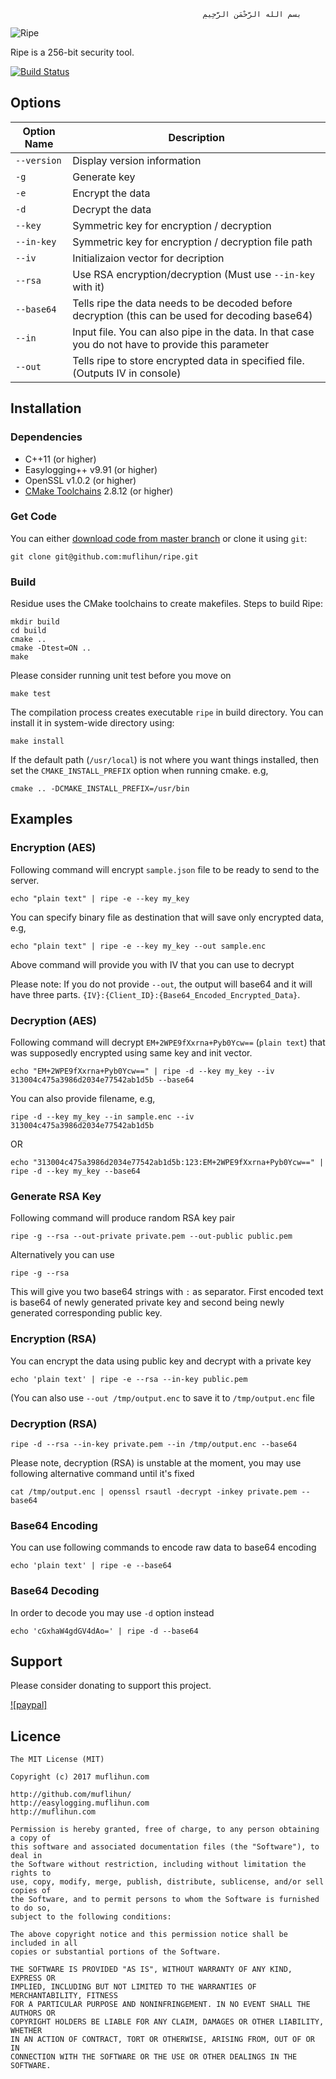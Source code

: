 
                                               ‫بسم الله الرَّحْمَنِ الرَّحِيمِ

![Ripe](https://raw.githubusercontent.com/muflihun/ripe/master/ripe.png)

Ripe is a 256-bit security tool.
    
[![Build Status](https://travis-ci.org/muflihun/ripe.png?branch=master)](https://travis-ci.org/muflihun/ripe)

## Options

| Option Name | Description |
|-------------|--------|
| `--version` | Display version information
| `-g`        | Generate key |
| `-e`        | Encrypt the data |
| `-d`        | Decrypt the data |
| `--key`     | Symmetric key for encryption / decryption |
| `--in-key`     | Symmetric key for encryption / decryption file path |
| `--iv`      | Initializaion vector for decription       |
| `--rsa`      | Use RSA encryption/decryption (Must use `--in-key` with it)      |
| `--base64`   | Tells ripe the data needs to be decoded before decryption (this can be used for decoding base64) |
| `--in`    | Input file. You can also pipe in the data. In that case you do not have to provide this parameter |
| `--out`   | Tells ripe to store encrypted data in specified file. (Outputs IV in console) |

## Installation

### Dependencies
  * C++11 (or higher)
  * Easylogging++ v9.91 (or higher)
  * OpenSSL v1.0.2 (or higher)
  * [CMake Toolchains](https://cmake.org/) 2.8.12 (or higher)
 
### Get Code
You can either [download code from master branch](https://github.com/muflihun/ripe/archive/master.zip) or clone it using `git`:

```
git clone git@github.com:muflihun/ripe.git
```

### Build
Residue uses the CMake toolchains to create makefiles.
Steps to build Ripe:

```
mkdir build
cd build
cmake ..
cmake -Dtest=ON ..
make
```

Please consider running unit test before you move on

```
make test
```

The compilation process creates executable `ripe` in build directory. You can install it in system-wide directory using:

```
make install
```

If the default path (`/usr/local`) is not where you want things installed, then set the `CMAKE_INSTALL_PREFIX` option when running cmake. e.g,

```
cmake .. -DCMAKE_INSTALL_PREFIX=/usr/bin
```

## Examples

### Encryption (AES)

Following command will encrypt `sample.json` file to be ready to send to the server.

`echo "plain text" | ripe -e --key my_key`

You can specify binary file as destination that will save only encrypted data, e.g,

`echo "plain text" | ripe -e --key my_key --out sample.enc`

Above command will provide you with IV that you can use to decrypt

Please note: If you do not provide `--out`, the output will base64 and it will have three parts. `{IV}:{Client_ID}:{Base64_Encoded_Encrypted_Data}`.

### Decryption (AES)

Following command will decrypt `EM+2WPE9fXxrna+Pyb0Ycw==` (`plain text`) that was supposedly encrypted using same key and init vector.

`echo "EM+2WPE9fXxrna+Pyb0Ycw==" | ripe -d --key my_key --iv 313004c475a3986d2034e77542ab1d5b --base64`

You can also provide filename, e.g,

`ripe -d --key my_key --in sample.enc --iv 313004c475a3986d2034e77542ab1d5b`

OR

`echo "313004c475a3986d2034e77542ab1d5b:123:EM+2WPE9fXxrna+Pyb0Ycw==" | ripe -d --key my_key --base64`

### Generate RSA Key

Following command will produce random RSA key pair

```
ripe -g --rsa --out-private private.pem --out-public public.pem
```

Alternatively you can use

```
ripe -g --rsa
```

This will give you two base64 strings with `:` as separator. First encoded text is base64 of newly generated private key and second being newly generated corresponding public key.

### Encryption (RSA)

You can encrypt the data using public key and decrypt with a private key

```
echo 'plain text' | ripe -e --rsa --in-key public.pem
```

(You can also use `--out /tmp/output.enc` to save it to `/tmp/output.enc` file

### Decryption (RSA)

```
ripe -d --rsa --in-key private.pem --in /tmp/output.enc --base64
```

Please note, decryption (RSA) is unstable at the moment, you may use following alternative command until it's fixed

```
cat /tmp/output.enc | openssl rsautl -decrypt -inkey private.pem --base64
```

### Base64 Encoding

You can use following commands to encode raw data to base64 encoding

```
echo 'plain text' | ripe -e --base64
```

### Base64 Decoding

In order to decode you may use `-d` option instead

```
echo 'cGxhaW4gdGV4dAo=' | ripe -d --base64
```

## Support

Please consider donating to support this project.

 [![paypal]](http://muflihun.com/support/)
 
## Licence
```
The MIT License (MIT)

Copyright (c) 2017 muflihun.com

http://github.com/muflihun/
http://easylogging.muflihun.com
http://muflihun.com

Permission is hereby granted, free of charge, to any person obtaining a copy of
this software and associated documentation files (the "Software"), to deal in
the Software without restriction, including without limitation the rights to
use, copy, modify, merge, publish, distribute, sublicense, and/or sell copies of
the Software, and to permit persons to whom the Software is furnished to do so,
subject to the following conditions:

The above copyright notice and this permission notice shall be included in all
copies or substantial portions of the Software.

THE SOFTWARE IS PROVIDED "AS IS", WITHOUT WARRANTY OF ANY KIND, EXPRESS OR
IMPLIED, INCLUDING BUT NOT LIMITED TO THE WARRANTIES OF MERCHANTABILITY, FITNESS
FOR A PARTICULAR PURPOSE AND NONINFRINGEMENT. IN NO EVENT SHALL THE AUTHORS OR
COPYRIGHT HOLDERS BE LIABLE FOR ANY CLAIM, DAMAGES OR OTHER LIABILITY, WHETHER
IN AN ACTION OF CONTRACT, TORT OR OTHERWISE, ARISING FROM, OUT OF OR IN
CONNECTION WITH THE SOFTWARE OR THE USE OR OTHER DEALINGS IN THE SOFTWARE.
```
